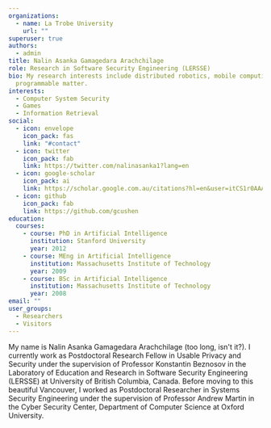 ```yaml
---
organizations:
  - name: La Trobe University
    url: ""
superuser: true
authors:
  - admin
title: Nalin Asanka Gamagedara Arachchilage
role: Research in Software Security Engineering (LERSSE)
bio: My research interests include distributed robotics, mobile computing and
  programmable matter.
interests:
  - Computer System Security
  - Games
  - Information Retrieval
social:
  - icon: envelope
    icon_pack: fas
    link: "#contact"
  - icon: twitter
    icon_pack: fab
    link: https://twitter.com/nalinasanka1?lang=en
  - icon: google-scholar
    icon_pack: ai
    link: https://scholar.google.com.au/citations?hl=en&user=itCS1r0AAAAJ
  - icon: github
    icon_pack: fab
    link: https://github.com/gcushen
education:
  courses:
    - course: PhD in Artificial Intelligence
      institution: Stanford University
      year: 2012
    - course: MEng in Artificial Intelligence
      institution: Massachusetts Institute of Technology
      year: 2009
    - course: BSc in Artificial Intelligence
      institution: Massachusetts Institute of Technology
      year: 2008
email: ""
user_groups:
  - Researchers
  - Visitors
---
```

My name is Nalin Asanka Gamagedara Arachchilage (too long, isn't it?). I currently work as Postdoctoral Research Fellow in Usable Privacy and Security under the supervision of Professor Konstantin Beznosov in the Laboratory of Education and Research in Software Security Engineering (LERSSE) at University of British Columbia, Canada. Before moving to this beautiful Vancouver, I worked as Postdoctoral Researcher in Systems Security Engineering under the supervision of Professor Andrew Martin in the Cyber Security Center, Department of Computer Science at Oxford University.